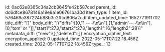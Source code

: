id: 0ac62e8365c34a2cb3645fe42b587ced
parent_id: dc6dfce8678146a19e9a1e06761ba30d
item_type: 1
item_id: 576469a387224b88b3c2ffcd806a2cdf
item_updated_time: 1652771911702
title_diff: "[]"
body_diff: "[{\"diffs\":[[0,\"1 -- -\\\n\\\n\"],[1,\"admin'-- -\\\n\\\n\"],[0,\"tom' or \"]],\"start1\":273,\"start2\":273,\"length1\":16,\"length2\":28}]"
metadata_diff: {"new":{},"deleted":[]}
encryption_cipher_text: 
encryption_applied: 0
updated_time: 2022-05-17T07:22:18.456Z
created_time: 2022-05-17T07:22:18.456Z
type_: 13